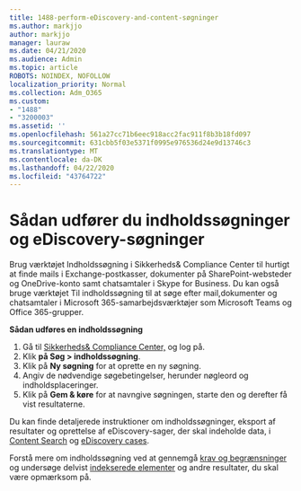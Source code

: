 ```yaml
---
title: 1488-perform-eDiscovery-and-content-søgninger
ms.author: markjjo
author: markjjo
manager: lauraw
ms.date: 04/21/2020
ms.audience: Admin
ms.topic: article
ROBOTS: NOINDEX, NOFOLLOW
localization_priority: Normal
ms.collection: Adm_O365
ms.custom:
- "1488"
- "3200003"
ms.assetid: ''
ms.openlocfilehash: 561a27cc71b6eec918acc2fac911f8b3b18fd097
ms.sourcegitcommit: 631cbb5f03e5371f0995e976536d24e9d13746c3
ms.translationtype: MT
ms.contentlocale: da-DK
ms.lasthandoff: 04/22/2020
ms.locfileid: "43764722"
---
```

# <a name="how-to-perform-content-searches-and-ediscovery-searches"></a>Sådan udfører du indholdssøgninger og eDiscovery-søgninger

Brug værktøjet Indholdssøgning i Sikkerheds& Compliance Center til hurtigt at finde mails i Exchange-postkasser, dokumenter på SharePoint-websteder og OneDrive-konto samt chatsamtaler i Skype for Business. Du kan også bruge værktøjet Til indholdssøgning til at søge efter mail,dokumenter og chatsamtaler i Microsoft 365-samarbejdsværktøjer som Microsoft Teams og Office 365-grupper.

**Sådan udføres en indholdssøgning**

1. Gå til [Sikkerheds& Compliance Center,](https://protection.office.com) og log på.
2. Klik **på Søg > indholdssøgning**.
3. Klik på **Ny søgning** for at oprette en ny søgning.
4. Angiv de nødvendige søgebetingelser, herunder nøgleord og indholdsplaceringer.  
5. Klik på **Gem & køre** for at navngive søgningen, starte den og derefter få vist resultaterne.

Du kan finde detaljerede instruktioner om indholdssøgninger, eksport af resultater og oprettelse af eDiscovery-sager, der skal indeholde data, i [Content Search](https://docs.microsoft.com/office365/securitycompliance/content-search) og [eDiscovery cases](https://docs.microsoft.com/office365/securitycompliance/ediscovery-cases).

Forstå mere om indholdssøgning ved at gennemgå [krav og begrænsninger](https://docs.microsoft.com/office365/securitycompliance/limits-for-content-search) og undersøge delvist [indekserede elementer](https://docs.microsoft.com/office365/securitycompliance/investigating-partially-indexed-items-in-ediscovery) og andre resultater, du skal være opmærksom på.